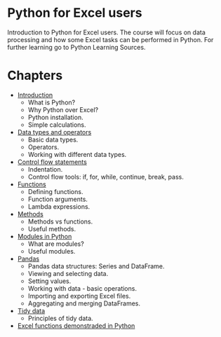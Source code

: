 # Python for Excel users

Introduction to Python for Excel users. The course will focus on data processing and how some Excel tasks can be performed in Python.
For further learning go to Python Learning Sources.

# Chapters

- [Introduction](./Introduction.md)
  - What is Python?
  - Why Python over Excel?
  - Python installation.
  - Simple calculations.
- [Data types and operators](./Data_types_and_operators.md)
  - Basic data types.
  - Operators.
  - Working with different data types.
- [Control flow statements](./Control_flow_statements.md)
  - Indentation.
  - Control flow tools: if, for, while, continue, break, pass.
- [Functions](./Functions.md)
  - Defining functions.
  - Function arguments.
  - Lambda expressions.
- [Methods](./Methods.md)
  - Methods vs functions.
  - Useful methods.
- [Modules in Python](./Modules_in_Python.md)
  - What are modules?
  - Useful modules.
- [Pandas](./Pandas.md)
  - Pandas data structures: Series and DataFrame.
  - Viewing and selecting data.
  - Setting values.
  - Working with data - basic operations.
  - Importing and exporting Excel files.
  - Aggregating and merging DataFrames.
- [Tidy data](./Tidy_data.md)
  - Principles of tidy data.
- [Excel functions demonstraded in Python](./Excel_functions_in_Python.md)
